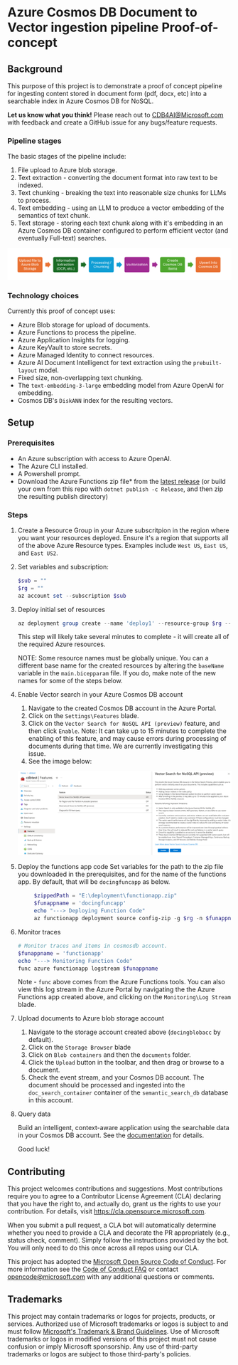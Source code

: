 # Azure Cosmos DB Document to Vector ingestion pipeline Proof-of-concept

## Background
This purpose of this project is to demonstrate a proof of concept pipeline for ingesting content stored in document form (pdf, docx, etc) into a searchable index in Azure Cosmos DB for NoSQL.

**Let us know what you think!** Please reach out to CDB4AI@Microsoft.com with feedback and create a GitHub issue for any bugs/feature requests.

### Pipeline stages
The basic stages of the pipeline include:

1. File upload to Azure blob storage.
1. Text extraction - converting the document format into raw text to be indexed.
1. Text chunking - breaking the text into reasonable size chunks for LLMs to process.
1. Text embedding - using an LLM to produce a vector embedding of the semantics of text chunk.
1. Text storage - storing each text chunk along with it's embedding in an Azure Cosmos DB container configured to perform efficient vector (and eventually Full-text) searches.

![pipleline](images/pipeline.png "Pipeline")

### Technology choices
Currently this proof of concept uses:
* Azure Blob storage for upload of documents.
* Azure Functions to process the pipeline.
* Azure Application Insights for logging.
* Azure KeyVault to store secrets.
* Azure Managed Identity to connect resources.
* Azure AI Document Intelligenct for text extraction using the `prebuilt-layout` model.
* Fixed size, non-overlapping text chunking.
* The `text-embedding-3-large` embedding model from Azure OpenAI for embedding.
* Cosmos DB's `DiskANN` index for the resulting vectors.

## Setup

### Prerequisites
* An Azure subscription with access to Azure OpenAI.
* The Azure CLI installed.
* A Powershell prompt.
* Download the Azure Functions zip file* from the [latest release](https://github.com/AzureCosmosDB/document-vector-pipeline/releases) (or build your own from this repo with `dotnet publish -c Release`, and then zip the resulting publish directory)

### Steps
1. Create a Resource Group in your Azure subscritpion in the region where you want your resources deployed. Ensure it's a region that supports all of the above Azure Resource types. Examples include `West US`, `East US`, and `East US2`.

1. Set variables and subscription:
    ```powershell
    $sub = ""
    $rg = ""
    az account set --subscription $sub
    ```

1. Deploy initial set of resources
    ```powershell
    az deployment group create --name 'deploy1' --resource-group $rg --template-file 'main.bicep' -p .\main.bicepparam
    ```
    This step will likely take several minutes to complete - it will create all of the required Azure resources.

    NOTE: Some resource names must be globally unique. You can a different base name for the created resources by altering the `baseName` variable in the `main.bicepparam` file. If you do, make note of the new names for some of the steps below.

1. Enable Vector search in your Azure Cosmos DB account

    1. Navigate to the created Cosmos DB account in the Azure Portal.
    1. Click on the `Settings\Features` blade.
    1. Click on the `Vector Search for NoSQL API (preview)` feature, and then click `Enable`. Note: It can take up to 15 minutes to complete the enabling of this feature, and may cause errors during processing of documents during that time. We are currently investigating this issue.
    1. See the image below:

    ![screenshot](images/enable-vector-search.png "Enable vector search")

1. Deploy the functions app code
    Set variables for the path to the zip file you downloaded in the prerequisites, and for the name of the functions app. By default, that will be `docingfuncapp` as below. 
   ```powershell
        $zippedPath = "E:\deployment\functionapp.zip"
        $funappname = 'docingfuncapp'
        echo "---> Deploying Function Code"
        az functionapp deployment source config-zip -g $rg -n $funappname --src $zippedPath
    ```

1. Monitor traces
    ```powershell
    # Monitor traces and items in cosmosdb account.
    $funappname = 'functionapp'
    echo "---> Monitoring Function Code"
    func azure functionapp logstream $funappname
    ```
    Note - `func` above comes from the Azure Functions tools.  You can also view this log stream in the Azure Portal by navigating the the Azure Functions app created above, and clicking on the `Monitoring\Log Stream` blade.

1. Upload documents to Azure blob storage account
    1. Navigate to the storage account created above (`docingblobacc` by default).
    1. Click on the `Storage Browser` blade
    1. Click on `Blob containers` and then the `documents` folder.
    1. Click the `Upload` button in the toolbar, and then drag or browse to a document.
    1. Check the event stream, and your Cosmos DB account. The document should be processed and ingested into the `doc_search_container` container of the `semantic_search_db` database in this account.

1. Query data

    Build an intelligent, context-aware application using the searchable data in your Cosmos DB account. See the [documentation](https://learn.microsoft.com/en-us/azure/cosmos-db/nosql/vector-search) for details.

    Good luck!


## Contributing

This project welcomes contributions and suggestions.  Most contributions require you to agree to a
Contributor License Agreement (CLA) declaring that you have the right to, and actually do, grant us
the rights to use your contribution. For details, visit https://cla.opensource.microsoft.com.

When you submit a pull request, a CLA bot will automatically determine whether you need to provide
a CLA and decorate the PR appropriately (e.g., status check, comment). Simply follow the instructions
provided by the bot. You will only need to do this once across all repos using our CLA.

This project has adopted the [Microsoft Open Source Code of Conduct](https://opensource.microsoft.com/codeofconduct/).
For more information see the [Code of Conduct FAQ](https://opensource.microsoft.com/codeofconduct/faq/) or
contact [opencode@microsoft.com](mailto:opencode@microsoft.com) with any additional questions or comments.

## Trademarks

This project may contain trademarks or logos for projects, products, or services. Authorized use of Microsoft 
trademarks or logos is subject to and must follow 
[Microsoft's Trademark & Brand Guidelines](https://www.microsoft.com/en-us/legal/intellectualproperty/trademarks/usage/general).
Use of Microsoft trademarks or logos in modified versions of this project must not cause confusion or imply Microsoft sponsorship.
Any use of third-party trademarks or logos are subject to those third-party's policies.
